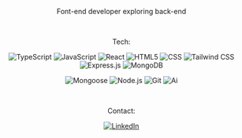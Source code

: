 <div align="center">
  
Font-end developer exploring back-end
  
<div align="center">
  
<br>
  
Tech:
<br>

![TypeScript](https://img.shields.io/badge/-TypeScript-000?&logo=TypeScript&logoColor=007ACC)
![JavaScript](https://img.shields.io/badge/-JavaScript-000?&logo=JavaScript&logoColor=ddc508)
![React](https://img.shields.io/badge/-React-000?&logo=React)
![HTML5](https://img.shields.io/badge/-HTML5-000?&logo=html5&logoColor=E34F26)
![CSS](https://img.shields.io/badge/-CSS-000?&logo=css3&logoColor=1572B6)
![Tailwind CSS](https://img.shields.io/badge/-TailwindCSS-000?&logo=tailwindcss)
![Express.js](https://img.shields.io/badge/-Express-000?&logo=Express&logoColor=white)
![MongoDB](https://img.shields.io/badge/-MongoDB-000?&logo=MongoDB&logoColor=white)

![Mongoose](https://img.shields.io/badge/-Mongoose-000?&logo=MongoDB&logoColor=white&s)
![Node.js](https://img.shields.io/badge/-Node-000?&logo=node.js)
![Git](https://img.shields.io/badge/-Git-000?&logo=git)
![Ai](https://img.shields.io/badge/-Illustrator-000?&logo=adobeillustrator)

<br>

Contact:<br>

[![LinkedIn](https://img.shields.io/badge/-Linkedin-000?&logo=LinkedIn&logoColor=0077B5)](https://linkedin.com/in/mani-ghazaee)
<!--- [![Instagram](https://img.shields.io/badge/-Instagram-000?&logo=Instagram)](https://www.instagram.com/mani_msgh/) --->
